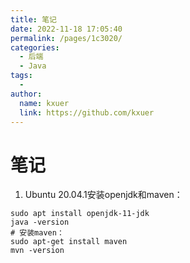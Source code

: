 ```yaml
---
title: 笔记
date: 2022-11-18 17:05:40
permalink: /pages/1c3020/
categories:
  - 后端
  - Java
tags:
  - 
author: 
  name: kxuer
  link: https://github.com/kxuer
---
```

# 笔记

1. Ubuntu 20.04.1安装openjdk和maven：
```shell
sudo apt install openjdk-11-jdk
java -version
# 安装maven：
sudo apt-get install maven
mvn -version
```